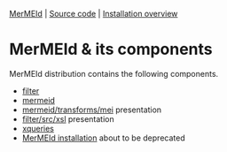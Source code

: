 
[MerMEId](../README.md) | [Source code](./README.md) | [Installation overview ](INSTALL.md)

MerMEId & its components
==============================

MerMEId distribution contains the following components.
    
* [filter](./filter/README.md)
* [mermeid](./mermeid/README.md)
* [mermeid/transforms/mei](mermeid/transforms/) presentation
* [filter/src/xsl](filter/src/xsl/) presentation
* [xqueries](xqueries/README.md)
* [MerMEId installation](https://rawgit.com/Det-Kongelige-Bibliotek/MerMEId/master/trunk/mermeid/INSTALL.html) about to be deprecated
